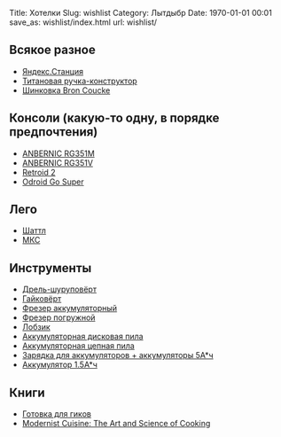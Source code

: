 Title: Хотелки
Slug: wishlist
Category: Лытдыбр
Date: 1970-01-01 00:01
save_as: wishlist/index.html
url: wishlist/

## Всякое разное

* [Яндекс.Станция](https://market.yandex.ru/product--umnaia-kolonka-yandex-stantsiia-maks/761839003)
* [Титановая ручка-конструктор](https://bigidesign.com/collections/pens/products/ti-ultra-pen)
* [Шинковка Bron Coucke](https://www.amazon.co.uk/dp/B0001BMZ38)

## Консоли (какую-то одну, в порядке предпочтения)
* [ANBERNIC RG351M](https://aliexpress.ru/item/4000958728253.html?spm=a2g0o.store_home.0.0.7e9540e741tE1R&sku_id=12000018319554913)
* [ANBERNIC RG351V](https://www.aliexpress.com/item/1005002270332111.html?spm=a2g0o.productlist.0.0.2e608d4fkusdMu&algo_pvid=7c3713a6-3286-4748-b905-576450a8360f&algo_expid=7c3713a6-3286-4748-b905-576450a8360f-1&btsid=21135c3f16162680784296430e10a3&ws_ab_test=searchweb0_0,searchweb201602_,searchweb201603_)
* [Retroid 2](https://www.goretroid.com/collections/retro-game-system/products/retroid-pocket-2-handheld-retro-gaming-system?variant=36670989893792)
* [Odroid Go Super](https://www.hardkernel.com/shop/odroid-go-super-dim-gray/)

## Лего
* [Шаттл](https://www.lego.com/en-us/product/nasa-space-shuttle-discovery-10283)
* [МКС](https://www.lego.com/en-us/product/international-space-station-21321)

## Инструменты
* [Дрель-шуруповёрт](https://spb.vseinstrumenti.ru/instrument/shurupoverty/akkumulyatornye_dreli-shurupoverty/udarnye/makita/akkumulyatornaya_udarnaya_drel_makita_dhp481rte/)
* [Гайковёрт](https://spb.vseinstrumenti.ru/instrument/gajkoverty/akkumulyatornye/makita/dtw285rfjx/)
* [Фрезер аккумуляторный](https://spb.vseinstrumenti.ru/instrument/akkumulyatornyj/frezery/makita/drt50zjx2/)
* [Фрезер погружной](https://makita.vseinstrumenti.ru/instrument/frezery/universalnye/rp_1110_c/otzyvy/)
* [Лобзик](https://spb.vseinstrumenti.ru/instrument/akkumulyatornyj/lobziki/makita/akkumulyatornyj_lobzik_makita_djv180z/)
* [Аккумуляторная дисковая пила](https://spb.vseinstrumenti.ru/instrument/akkumulyatornyj/pily/diskovye/makita/akkumulyatornaya-diskovaya-pila-makita-dhs680z/)
* [Аккумуляторная цепная пила](https://spb.vseinstrumenti.ru/sadovaya-tehnika/elektropily-tsepnye/akkumulyatornye/makita/tsepnaya-duc303z/)
* [Зарядка для аккумуляторов + аккумуляторы 5А*ч](https://spb.vseinstrumenti.ru/instrument/akkumulyatornyj/akkumulyatory/makita/199591-7-195473/)
* [Аккумулятор 1.5А*ч](https://spb.vseinstrumenti.ru/instrument/akkumulyatornyj/akkumulyatory/makita/tip-bl1815n18v-196235-0/)

## Книги

* [Готовка для гиков](http://www.amazon.com/Cooking-Geeks-Science-Great-Hacks/dp/0596805888/)
* [Modernist Cuisine: The Art and Science of Cooking](http://www.amazon.com/Modernist-Cuisine-The-Science-Cooking/dp/0982761007)
